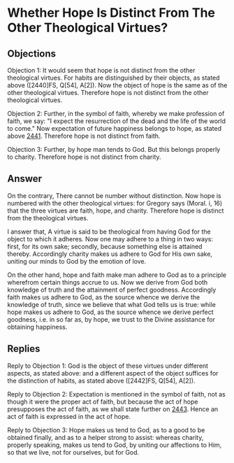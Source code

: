 # Whether Hope Is Distinct From The Other Theological Virtues?

## Objections

Objection 1: It would seem that hope is not distinct from the other theological virtues. For habits are distinguished by their objects, as stated above ([2440]FS, Q[54], A[2]). Now the object of hope is the same as of the other theological virtues. Therefore hope is not distinct from the other theological virtues.

Objection 2: Further, in the symbol of faith, whereby we make profession of faith, we say: "I expect the resurrection of the dead and the life of the world to come." Now expectation of future happiness belongs to hope, as stated above [2441](A[5]). Therefore hope is not distinct from faith.

Objection 3: Further, by hope man tends to God. But this belongs properly to charity. Therefore hope is not distinct from charity.

## Answer

On the contrary, There cannot be number without distinction. Now hope is numbered with the other theological virtues: for Gregory says (Moral. i, 16) that the three virtues are faith, hope, and charity. Therefore hope is distinct from the theological virtues.

I answer that, A virtue is said to be theological from having God for the object to which it adheres. Now one may adhere to a thing in two ways: first, for its own sake; secondly, because something else is attained thereby. Accordingly charity makes us adhere to God for His own sake, uniting our minds to God by the emotion of love.

On the other hand, hope and faith make man adhere to God as to a principle wherefrom certain things accrue to us. Now we derive from God both knowledge of truth and the attainment of perfect goodness. Accordingly faith makes us adhere to God, as the source whence we derive the knowledge of truth, since we believe that what God tells us is true: while hope makes us adhere to God, as the source whence we derive perfect goodness, i.e. in so far as, by hope, we trust to the Divine assistance for obtaining happiness.

## Replies

Reply to Objection 1: God is the object of these virtues under different aspects, as stated above: and a different aspect of the object suffices for the distinction of habits, as stated above ([2442]FS, Q[54], A[2]).

Reply to Objection 2: Expectation is mentioned in the symbol of faith, not as though it were the proper act of faith, but because the act of hope presupposes the act of faith, as we shall state further on [2443](A[7]). Hence an act of faith is expressed in the act of hope.

Reply to Objection 3: Hope makes us tend to God, as to a good to be obtained finally, and as to a helper strong to assist: whereas charity, properly speaking, makes us tend to God, by uniting our affections to Him, so that we live, not for ourselves, but for God.